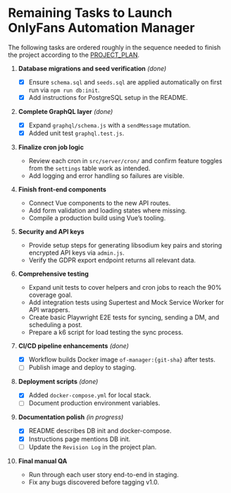 # Remaining Tasks to Launch OnlyFans Automation Manager

The following tasks are ordered roughly in the sequence needed to finish the project according to the [PROJECT_PLAN](docs/PROJECT_PLAN.md).

1. **Database migrations and seed verification** *(done)*
   - [x] Ensure `schema.sql` and `seeds.sql` are applied automatically on first run via `npm run db:init`.
   - [x] Add instructions for PostgreSQL setup in the README.

2. **Complete GraphQL layer** *(done)*
   - [x] Expand `graphql/schema.js` with a `sendMessage` mutation.
   - [x] Added unit test `graphql.test.js`.

3. **Finalize cron job logic**
   - Review each cron in `src/server/cron/` and confirm feature toggles from the `settings` table work as intended.
   - Add logging and error handling so failures are visible.

4. **Finish front‑end components**
   - Connect Vue components to the new API routes.
   - Add form validation and loading states where missing.
   - Compile a production build using Vue’s tooling.

5. **Security and API keys**
   - Provide setup steps for generating libsodium key pairs and storing encrypted API keys via `admin.js`.
   - Verify the GDPR export endpoint returns all relevant data.

6. **Comprehensive testing**
   - Expand unit tests to cover helpers and cron jobs to reach the 90% coverage goal.
   - Add integration tests using Supertest and Mock Service Worker for API wrappers.
   - Create basic Playwright E2E tests for syncing, sending a DM, and scheduling a post.
   - Prepare a k6 script for load testing the sync process.

7. **CI/CD pipeline enhancements** *(done)*
   - [x] Workflow builds Docker image `of-manager:{git-sha}` after tests.
   - [ ] Publish image and deploy to staging.

8. **Deployment scripts** *(done)*
   - [x] Added `docker-compose.yml` for local stack.
   - [ ] Document production environment variables.

9. **Documentation polish** *(in progress)*
   - [x] README describes DB init and docker-compose.
   - [x] Instructions page mentions DB init.
   - [ ] Update the `Revision Log` in the project plan.

10. **Final manual QA**
    - Run through each user story end-to-end in staging.
    - Fix any bugs discovered before tagging v1.0.

